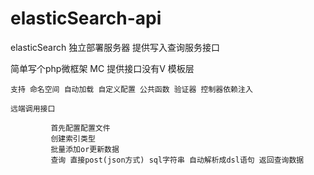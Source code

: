 # elasticSearch-api

 elasticSearch 独立部署服务器  提供写入查询服务接口

 简单写个php微框架 MC 提供接口没有V 模板层

    支持 命名空间 自动加载 自定义配置 公共函数 验证器 控制器依赖注入

    远端调用接口

             首先配置配置文件
             创建索引类型
             批量添加or更新数据
             查询 直接post(json方式) sql字符串 自动解析成dsl语句 返回查询数据
